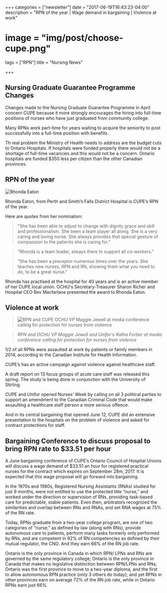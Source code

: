 +++
categories = ["newsletter"]
date = "2017-06-19T16:43:23-04:00"
description = "RPN of the year | Wage demand in bargaining | Violence at work"
# image = "img/post/choose-cupe.png"
tags = ["RPN"]
title = "Nursing News"

+++

## Nursing Graduate Guarantee Programme Changes

Changes made to the Nursing Graduate Guarantee Programme in April concern CUPE because it more strongly encourages the hiring into full-time positions of nurses who have just graduated from community college.

Many RPNs work part-time for years waiting to acquire the seniority to post successfully into a full-time position with benefits.

Th real problem the Ministry of Health needs to address are the budget cuts to Ontario Hospitals. If hospitals were funded properly there would not be a shortage of full-time vacancies and this would not be a concern. Ontario hospitals are funded $350 less per citizen than the other Canadian provinces.

## RPN of the year

![Rhonda Eaton](/img/nursing/rhonda.png)

Rhonda Eaton, from Perth and Smith’s Falls District Hospital is CUPE’s RPN of the year.

Here are quotes from her nomination: 

> "She has been able to adjust to change with dignity grace and skill and professionalism. She been a team player all along. She is a very caring and loving nurse. She always provides that special gesture of compassion to the patients she is caring for."

> "Rhonda is a team leader, always there to support all co-workers."

> "She has been a preceptor numerous times over the years. She teaches new nurses, RPN and RN, showing them what you need to do, to be a great nurse." 

Rhonda has practised at the hospital for 40 years and is an active member of her CUPE local union. OCHU's Secretary-Treasurer Sharon Richer and Hospital CEO Bev Macfarlane presented the award to Rhonda Eaton.

## Violence at work

> ![RPN and CUPE OCHU VP Maggie Jewell at media conference calling for protection for nurses from violence](/img/nursing/violence.png) 

> *RPN and OCHU VP Maggie Jewell and Unifor's Katha Fortier at media conference calling for protection for nurses from violence* 

1/2 of all RPNs were assaulted at work by patients or family members in 2014, according to the Canadian Institute for Health Information.

CUPE’s has an active campaign against violence against healthcare staff.

A draft report on 13 focus groups of acute care staff was released this spring. The study is being done in conjunction with the University of Stirling.

CUPE and Unifor opened Nurses’ Week by calling on all 3 political parties to support an amendment to the Canadian Criminal Code that would make assaulting a healthcare staff person a more serious offence.

And in its central bargaining that opened June 12, CUPE did an extensive presentation to the hospitals on the problem of violence and asked for contract protections for staff.





## Bargaining Conference to discuss proposal to bring RPN rate to $33.51 per hour

A June bargaining conference of CUPE’s Ontario Council of Hospital Unions will discuss a wage demand of $33.51 an hour for registered practical nurses for the contract which expires on September 28m, 2017. It is expected that this wage proposal will go forward into bargaining.

In the 1970s and 1980s, Registered Nursing Assistants (RNAs) studied for just 9 months, were not entitled to use the protected title “nurse,” and worked under the direction or supervision of RNs, providing task-based care for predictable, stable patients. Even then, arbitrators recognized the similarities and overlap between RNs and RNAs, and set RNA wages at 75% of the RN rate.

Today, RPNs graduate from a two-year college program, are one of two categories of “nurse,” as defined by law (along with RNs), provide autonomous care to patients, perform many tasks formerly only performed by RNs, and are competent in 92% of RN competencies as defined by their mutual regulator, the CNO. And they earn 66% of the RN job rate.

Ontario is the only province in Canada in which RPN/ LPNs and RNs are governed by the same regulatory college; Ontario is the only province in Canada that makes no legislative distinction between RPN/LPNs and RNs; Ontario was the first province to move to a two-year diploma, and the first to allow autonomous RPN practice (only 3 others do today); and yet RPNs in other provinces earn on average 72% of the RN job rate, while in Ontario RPNs earn just 66%.
